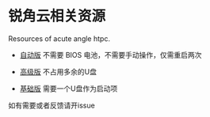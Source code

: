 # 锐角云相关资源
Resources of acute angle htpc. 

- [自动版](https://github.com/Cyberpunk2177/AcuteAngle/blob/master/enable-vt-d-auto.md)
  不需要 BIOS 电池，不需要手动操作，仅需重启两次

- [高级版](https://github.com/Cyberpunk2177/AcuteAngle/blob/master/enable-vt-d-advance.md) 
  不占用多余的U盘
  
- [基础版](https://github.com/Cyberpunk2177/AcuteAngle/blob/master/enable-vt-d-simple.md)
  需要一个U盘作为启动项



如有需要或者反馈请开issue
